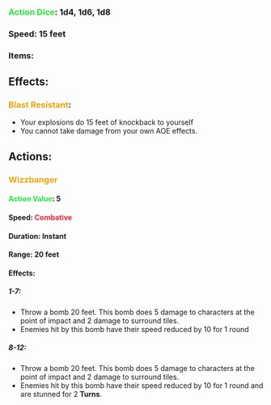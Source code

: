 ### <span style="font-weight:bold;color:rgb(33, 235, 60)">Action Dice</span>: 1d4, 1d6, 1d8
### Speed: 15 feet
### Items:
## Effects:
### <span style="font-weight:bold;color:rgb(240, 164, 0)">Blast Resistant</span>:
- Your explosions do 15 feet of knockback to yourself
- You cannot take damage from your own AOE effects.
## Actions:
### <span style="font-weight:bold;color:rgb(240, 164, 0)">Wizzbanger</span>
#### <span style="font-weight:bold;color:rgb(33, 235, 60)">Action Value</span>: 5
#### Speed: <span style="font-weight:bold; color:rgb(235, 33, 53)">Combative</span>
#### Duration: Instant
#### Range: 20 feet
#### Effects:
##### 1-7:
- Throw a bomb 20 feet. This bomb does 5 damage to characters at the point of impact and 2 damage to surround tiles. 
- Enemies hit by this bomb have their speed reduced by 10 for 1 round
##### 8-12:
- Throw a bomb 20 feet. This bomb does 5 damage to characters at the point of impact and 2 damage to surround tiles. 
- Enemies hit by this bomb have their speed reduced by 10 for 1 round and are stunned for 2 **Turns**.
